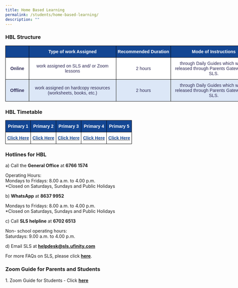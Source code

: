 ```yaml
---
title: Home Based Learning
permalink: /students/home-based-learning/
description: ""
---
```

### HBL Structure 

<style type="text/css">
.tg  {border-collapse:collapse;border-spacing:0;margin:0px auto;}
.tg td{border-color:black;border-style:solid;border-width:1px;font-family:Arial, sans-serif;font-size:14px;
  overflow:hidden;padding:10px 5px;word-break:normal;}
.tg th{border-color:black;border-style:solid;border-width:1px;font-family:Arial, sans-serif;font-size:14px;
  font-weight:normal;overflow:hidden;padding:10px 5px;word-break:normal;}
.tg .tg-c18j{background-color:#DCE7F7;color:#2E2A56;text-align:center;vertical-align:middle}
.tg .tg-488e{background-color:#FFF;color:#2E2A56;font-weight:bold;text-align:center;vertical-align:middle}
.tg .tg-20yt{background-color:#134693;color:#FFF;font-weight:bold;text-align:center;vertical-align:top}
.tg .tg-as4b{background-color:#134693;color:#FFF;font-weight:bold;text-align:center;vertical-align:middle}
.tg .tg-klxv{background-color:#134693;color:#ffffff;font-weight:bold;text-align:center;vertical-align:middle}
.tg .tg-zmbl{background-color:#FFF;color:#2E2A56;text-align:center;vertical-align:middle}
.tg .tg-32j0{background-color:#DCE7F7;color:#2E2A56;font-weight:bold;text-align:center;vertical-align:middle}
</style>
<table class="tg" style="undefined;table-layout: fixed; width: 791px">
<colgroup>
<col style="width: 74px">
<col style="width: 274px">
<col style="width: 173px">
<col style="width: 270px">
</colgroup>
<tbody>
  <tr>
    <td class="tg-20yt"></td>
    <td class="tg-as4b"><span style="font-weight:700;font-style:normal">Type of work Assigned</span></td>
    <td class="tg-as4b"><span style="font-weight:700;font-style:normal">Recommended Duration</span></td>
    <td class="tg-klxv">Mode of Instructions</td>
  </tr>
  <tr>
    <td class="tg-488e">Online</td>
    <td class="tg-zmbl"><span style="color:#2E2A56;background-color:transparent">work assigned on SLS  and/ or Zoom lessons</span></td>
    <td class="tg-zmbl"><span style="color:#2E2A56;background-color:transparent">2 hours</span></td>
    <td class="tg-zmbl"><span style="color:#2E2A56;background-color:transparent"> through Daily Guides which will be released  through Parents Gateway and SLS.</span></td>
  </tr>
  <tr>
    <td class="tg-32j0">Offline</td>
    <td class="tg-c18j"><span style="color:#2E2A56;background-color:transparent">work assigned on hardcopy resources (worksheets, books, etc.)</span></td>
    <td class="tg-c18j"><span style="color:#2E2A56;background-color:transparent">2 hours</span></td>
    <td class="tg-c18j"><span style="color:#2E2A56;background-color:transparent">through Daily Guides which will be released through Parents Gateway and SLS.</span></td>
  </tr>
</tbody>
</table>

### HBL Timetable

<style type="text/css">
.tg  {border-collapse:collapse;border-spacing:0;margin:0px auto;}
.tg td{border-color:black;border-style:solid;border-width:1px;font-family:Arial, sans-serif;font-size:14px;
  overflow:hidden;padding:10px 5px;word-break:normal;}
.tg th{border-color:black;border-style:solid;border-width:1px;font-family:Arial, sans-serif;font-size:14px;
  font-weight:normal;overflow:hidden;padding:10px 5px;word-break:normal;}
.tg .tg-g1lj{background-color:#FFF;color:#134693;font-weight:bold;text-align:center;vertical-align:top}
.tg .tg-20yt{background-color:#134693;color:#FFF;font-weight:bold;text-align:center;vertical-align:top}
</style>
<table class="tg">
<tbody>
  <tr>
    <td class="tg-20yt">Primary 1</td>
    <td class="tg-20yt">Primary 2</td>
    <td class="tg-20yt">Primary 3</td>
    <td class="tg-20yt">Primary 4</td>
    <td class="tg-20yt">Primary 5</td>
  </tr>
  <tr>
    <td class="tg-g1lj"><a href="/files/P1%20term%204%20HBL%20guide.pdf"><span style="text-decoration:none;color:#134693">Click Here</span></a></td>
    <td class="tg-g1lj"><a href="/files/P2%20Term%204%20HBL%20guide.pdf"><span style="text-decoration:none;color:#134693">Click Here</span></a></td>
    <td class="tg-g1lj"><a href="/files/P3%20Term%204%20HBL%20guide.pdf"><span style="text-decoration:none;color:#134693">Click Here</span></a></td>
    <td class="tg-g1lj"><a href="/files/P4%20Term%204%20HBL%20Guide.pdf"><span style="text-decoration:none;color:#134693">Click Here</span></a></td>
    <td class="tg-g1lj"><a href="/files/P5%20Term%204%20HBL%20guide.pdf"><span style="text-decoration:none;color:#134693">Click Here</span></a></td>
  </tr>
</tbody>
</table>

### Hotlines for HBL 

a) Call the **General Office** at **6766 1574**   

Operating Hours:    
Mondays to Fridays: 8.00 a.m. to 4.00 p.m.   
\*Closed on Saturdays, Sundays and Public Holidays 

b) **WhatsApp** at **8637 9952**    

Mondays to Fridays: 8.00 a.m. to 4.00 p.m.   
\*Closed on Saturdays, Sundays and Public Holidays 



  

  

c) Call **SLS helpline** at **6702 6513**    

Non- school operating hours:   
Saturdays: 9.00 a.m. to 4.00 p.m.

  

  

d) Email SLS at **[helpdesk@sls.ufinity.com](mailto:helpdesk@sls.ufinity.com)**

For more FAQs on SLS, please click **[here]()**.

### Zoom Guide for Parents and Students

1\. Zoom Guide for Students - Click **[here](/files/Zoom%20Guide%20for%20Parents%20%20Students_updated.pdf)**